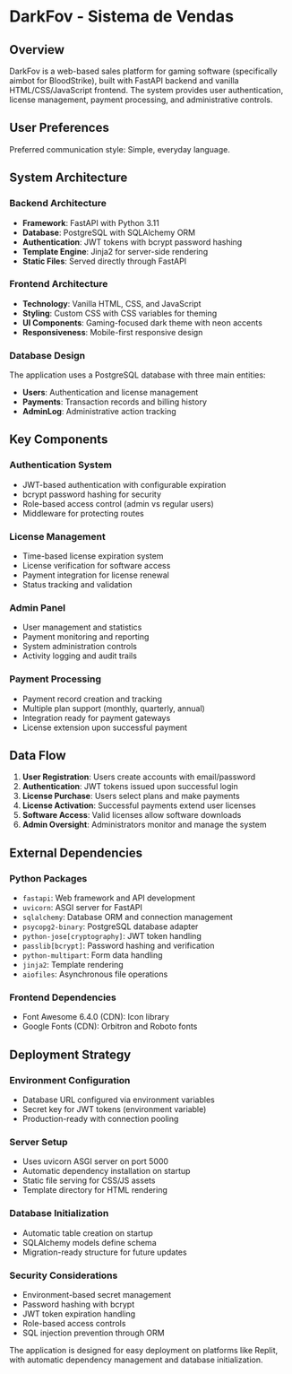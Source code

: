 # DarkFov - Sistema de Vendas

## Overview

DarkFov is a web-based sales platform for gaming software (specifically aimbot for BloodStrike), built with FastAPI backend and vanilla HTML/CSS/JavaScript frontend. The system provides user authentication, license management, payment processing, and administrative controls.

## User Preferences

Preferred communication style: Simple, everyday language.

## System Architecture

### Backend Architecture
- **Framework**: FastAPI with Python 3.11
- **Database**: PostgreSQL with SQLAlchemy ORM
- **Authentication**: JWT tokens with bcrypt password hashing
- **Template Engine**: Jinja2 for server-side rendering
- **Static Files**: Served directly through FastAPI

### Frontend Architecture
- **Technology**: Vanilla HTML, CSS, and JavaScript
- **Styling**: Custom CSS with CSS variables for theming
- **UI Components**: Gaming-focused dark theme with neon accents
- **Responsiveness**: Mobile-first responsive design

### Database Design
The application uses a PostgreSQL database with three main entities:
- **Users**: Authentication and license management
- **Payments**: Transaction records and billing history
- **AdminLog**: Administrative action tracking

## Key Components

### Authentication System
- JWT-based authentication with configurable expiration
- bcrypt password hashing for security
- Role-based access control (admin vs regular users)
- Middleware for protecting routes

### License Management
- Time-based license expiration system
- License verification for software access
- Payment integration for license renewal
- Status tracking and validation

### Admin Panel
- User management and statistics
- Payment monitoring and reporting
- System administration controls
- Activity logging and audit trails

### Payment Processing
- Payment record creation and tracking
- Multiple plan support (monthly, quarterly, annual)
- Integration ready for payment gateways
- License extension upon successful payment

## Data Flow

1. **User Registration**: Users create accounts with email/password
2. **Authentication**: JWT tokens issued upon successful login
3. **License Purchase**: Users select plans and make payments
4. **License Activation**: Successful payments extend user licenses
5. **Software Access**: Valid licenses allow software downloads
6. **Admin Oversight**: Administrators monitor and manage the system

## External Dependencies

### Python Packages
- `fastapi`: Web framework and API development
- `uvicorn`: ASGI server for FastAPI
- `sqlalchemy`: Database ORM and connection management
- `psycopg2-binary`: PostgreSQL database adapter
- `python-jose[cryptography]`: JWT token handling
- `passlib[bcrypt]`: Password hashing and verification
- `python-multipart`: Form data handling
- `jinja2`: Template rendering
- `aiofiles`: Asynchronous file operations

### Frontend Dependencies
- Font Awesome 6.4.0 (CDN): Icon library
- Google Fonts (CDN): Orbitron and Roboto fonts

## Deployment Strategy

### Environment Configuration
- Database URL configured via environment variables
- Secret key for JWT tokens (environment variable)
- Production-ready with connection pooling

### Server Setup
- Uses uvicorn ASGI server on port 5000
- Automatic dependency installation on startup
- Static file serving for CSS/JS assets
- Template directory for HTML rendering

### Database Initialization
- Automatic table creation on startup
- SQLAlchemy models define schema
- Migration-ready structure for future updates

### Security Considerations
- Environment-based secret management
- Password hashing with bcrypt
- JWT token expiration handling
- Role-based access controls
- SQL injection prevention through ORM

The application is designed for easy deployment on platforms like Replit, with automatic dependency management and database initialization.